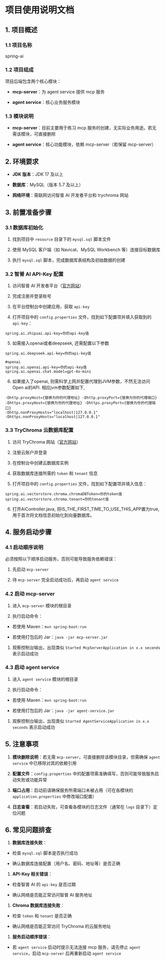 # 项目使用说明文档

## 1. 项目概述

### 1.1 项目名称

spring-ai

### 1.2 项目组成

项目后端包含两个核心模块：

*   **mcp-server**：为 agent service 提供 mcp 服务

*   **agent service**：核心业务服务模块

### 1.3 模块说明

*   **mcp-server**：目前主要用于练习 mcp 服务的创建，无实际业务用途。若无需该模块，可直接删除

*   **agent service**：核心功能模块，依赖 mcp-server（若保留 mcp-server）

## 2. 环境要求



*   **JDK 版本**：JDK 17 及以上

*   **数据库**：MySQL（版本 5.7 及以上）

*   **网络环境**：需联网访问智普 AI 开发者平台和 trychroma 网站

## 3. 前置准备步骤

### 3.1 数据库初始化



1.  找到项目中 `resource` 目录下的 `mysql.sql` 脚本文件

2.  使用 MySQL 客户端（如 Navicat、MySQL Workbench 等）连接目标数据库

3.  执行 `mysql.sql` 脚本，完成数据库表结构及初始数据的创建

### 3.2 智普 AI API-Key 配置



1.  访问智普 AI 开发者平台（[官方网站](https://www.zhipuai.cn/)）

2.  完成注册并登录账号

3.  在平台控制台中创建应用，获取 `api-key`

4.  打开项目中的 `config.properties` 文件，找到如下配置项并填入获取到的 `api-key`：



```properties
spring.ai.zhipuai.api-key=你的api-key值

```

5. 如需接入openai或者deepseek, 还需配置以下参数
```properties
spring.ai.deepseek.api-key=你的api-key值

#openai
spring.ai.openai.api-key=你的api-key值
spring.ai.openai.chat.model=gpt-4o-mini
```
6. 如果接入了openai, 则需科学上网并配置代理到JVM参数，不然无法访问Open ai的API.
相应jvm参数配置如下, 
```shell
-Dhttp.proxyHost={替换为你的代理地址} -Dhttp.proxyPort={替换为你的代理端口}
-Dhttps.proxyHost={替换为你的代理地址} -Dhttps.proxyPort={替换为你的代理端口}
-Dhttp.nonProxyHosts="localhost|127.0.0.1"
-Dhttps.nonProxyHosts="localhost|127.0.0.1"
```

### 3.3 TryChroma 云数据库配置

1.  访问 TryChroma 网站（[官方网站](https://trychroma.com/)）

2.  注册云账户并登录

3.  在控制台中创建云数据库实例

4.  获取数据库连接所需的 `token` 和 `tenant` 信息

5.  打开项目中的 `config.properties` 文件，找到如下配置项并填入信息：



```properties
spring.ai.vectorstore.chroma.chromaDBToken=你的token值
spring.ai.vectorstore.chroma.tenant=你的tenant值

```
6. 打开AiController.java, 将IS_THE_FIRST_TIME_TO_USE_THIS_APP置为true, 用于首次将文档信息初始化到向量数据库。
## 4. 服务启动步骤

### 4.1 启动顺序说明

必须按照以下顺序启动服务，否则可能导致服务依赖错误：



1.  先启动 `mcp-server`

2.  待 `mcp-server` 完全启动成功后，再启动 `agent service`

### 4.2 启动 mcp-server



1.  进入 `mcp-server` 模块的根目录

2.  执行启动命令：

*   若使用 Maven：`mvn spring-boot:run`

*   若使用打包后的 Jar：`java -jar mcp-server.jar`

1.  观察控制台输出，出现类似 `Started McpServerApplication in x.x seconds` 表示启动成功

### 4.3 启动 agent service



1.  进入 `agent service` 模块的根目录

2.  执行启动命令：

*   若使用 Maven：`mvn spring-boot:run`

*   若使用打包后的 Jar：`java -jar agent-service.jar`

1.  观察控制台输出，出现类似 `Started AgentServiceApplication in x.x seconds` 表示启动成功

## 5. 注意事项



1.  **模块删除说明**：若无需 `mcp-server`，可直接删除该模块目录，但需确保 `agent service` 中已移除对其的依赖引用

2.  **配置文件**：`config.properties` 中的配置项需准确填写，否则可能导致服务启动失败或功能异常

3.  **端口占用**：启动前请确保服务所需端口未被占用（可在各模块的 `application.properties` 中修改端口配置）

4.  **日志查看**：若启动失败，可查看各模块的日志文件（通常在 `logs` 目录下）定位问题

## 6. 常见问题排查



1.  **数据库连接失败**：

*   检查 `mysql.sql` 脚本是否执行成功

*   确认数据库连接配置（用户名、密码、地址等）是否正确

1.  **API-Key 相关错误**：

*   检查智普 AI 的 `api-key` 是否过期

*   确认网络是否能正常访问智普 AI 服务地址

1.  **Chroma 数据库连接失败**：

*   检查 `token` 和 `tenant` 是否正确

*   确认网络是否能正常访问 TryChroma 的云服务地址

1.  **服务启动顺序错误**：

*   若 `agent service` 启动时提示无法连接 mcp 服务，请先停止 `agent service`，启动 `mcp-server` 后再重新启动 `agent service`

